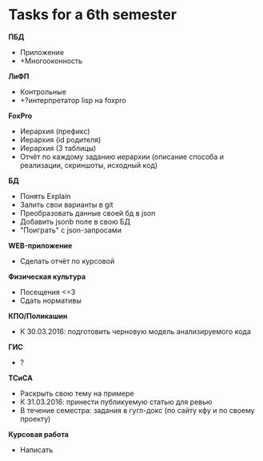 # Tasks for a 6th semester
**ПБД**
  * Приложение
  * +Многооконность

**ЛиФП**
* Контрольные
* +?интерпретатор lisp на foxpro

**FoxPro**
* Иерархия (префикс)
* Иерархия (id родителя)
* Иерархия (3 таблицы)
* Отчёт по каждому заданию иерархии (описание способа и реализации, скриншоты, исходный код)

**БД**
* Понять Explain
* Залить свои варианты в git
* Преобразовать данные своей бд в json
* Добавить jsonb поле в свою БД
* "Поиграть" с json-запросами

**WEB-приложение**
* Сделать отчёт по курсовой

**Физическая культура**
* Посещения <=3
* Сдать нормативы

**КПО/Поликашин**
* К 30.03.2016: подготовить черновую модель анализируемого кода

**ГИС**
* ?

**ТСиСА**
* Раскрыть свою тему на примере
* К 31.03.2016: принести публикуемую статью для ревью
* В течение семестра: задания в гугл-докс (по сайту кфу и по своему проекту)

**Курсовая работа**
* Написать
